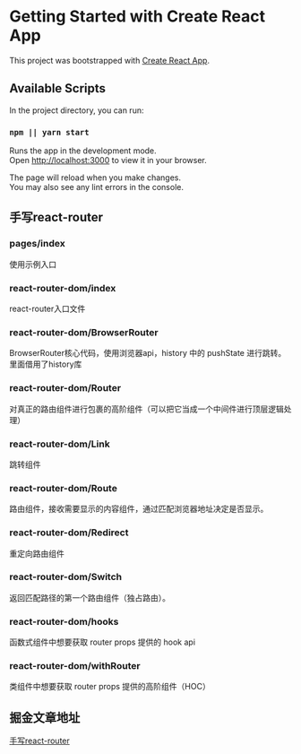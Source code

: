 # Getting Started with Create React App

This project was bootstrapped with [Create React App](https://github.com/facebook/create-react-app).

## Available Scripts

In the project directory, you can run:

### `npm || yarn start`

Runs the app in the development mode.\
Open [http://localhost:3000](http://localhost:3000) to view it in your browser.

The page will reload when you make changes.\
You may also see any lint errors in the console.


## 手写react-router

### pages/index

使用示例入口

### react-router-dom/index

react-router入口文件

### react-router-dom/BrowserRouter

BrowserRouter核心代码，使用浏览器api，history 中的 pushState 进行跳转。里面借用了history库

### react-router-dom/Router

对真正的路由组件进行包裹的高阶组件（可以把它当成一个中间件进行顶层逻辑处理）

### react-router-dom/Link

跳转组件

### react-router-dom/Route

路由组件，接收需要显示的内容组件，通过匹配浏览器地址决定是否显示。

### react-router-dom/Redirect

重定向路由组件

### react-router-dom/Switch

返回匹配路径的第一个路由组件（独占路由）。

### react-router-dom/hooks

函数式组件中想要获取 router props 提供的 hook api

### react-router-dom/withRouter

类组件中想要获取 router props 提供的高阶组件（HOC）


## 掘金文章地址

[手写react-router](https://juejin.cn/post/7067055849616703495)




